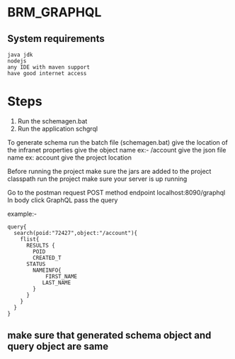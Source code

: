 # BRM_GRAPHQL


## System requirements
```
java jdk 
nodejs 
any IDE with maven support 
have good internet access
```


# Steps

1. Run the schemagen.bat
2. Run the application schgrql



To generate schema 
run the batch file (schemagen.bat)
give the location of the infranet properties
give the object name ex:- /account
give the json file name  ex: account
give the project location 


Before running the project make sure the  jars are added to the project  classpath
run the project 
make sure  your server is up running


 Go to the postman 
 request  POST method
 endpoint  localhost:8090/graphql
 In body click GraphQL
 pass the query 
 
 example:-
 ```
query{
  search(poid:"72427",object:"/account"){
    flist{
      RESULTS {
        POID
        CREATED_T
      STATUS
        NAMEINFO{
            FIRST_NAME
           LAST_NAME
        }
      }
    }
  }
}
```
 
## make sure that generated schema object and  query object are same 
